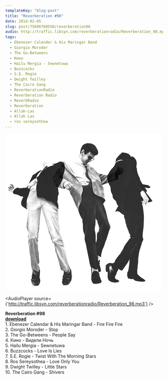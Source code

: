 ```yaml
---
templateKey: "blog-post"
title: "Reverberation #98"
date: 2014-02-05
slug: post/75686760550/reverberation98
audio: http://traffic.libsyn.com/reverberationradio/Reverberation_98.mp3
tags:
  - Ebenezer Calender & His Maringar Band
  - Giorgio Moroder
  - The Go-Betweens
  - Кино
  - Hailu Mergia - Sewnetuwa
  - Buzzcocks
  - S.E. Rogie
  - Dwight Twilley
  - The Cairo Gang
  - ReverberationRadio
  - Reverberation Radio
  - ReverbRadio
  - Reverberation
  - Allah-Las
  - Allah Las
  - ros sereysothea
---
```


![Reverberation #98](../images/e4941dab4a12273e737c80fff3c2ba2946a6550b78a20f6617946be421017bfd.jpg)

<AudioPlayer source={'http://traffic.libsyn.com/reverberationradio/Reverberation_98.mp3'} />

<p><strong>Reverberation #98<br /><a href="http://traffic.libsyn.com/reverberationradio/Reverberation_98.mp3" title="download" target="_blank">download<br /></a></strong>1. Ebenezer Calendar &amp; His Maringar Band - Fire Fire Fire<br />2. Giorgio Moroder - Stop<br />3. The Go-Betweens - People Say<br />4. &#1050;&#1080;&#1085;&#1086; - &#1042;&#1080;&#1076;&#1077;&#1083;&#1080;&nbsp;&#1053;&#1086;&#1095;&#1100;<br />5. Hailu Mergia - Sewnetuwa<br />6. Buzzcocks - Love Is Lies<br />7. S.E. Rogie - Twist With The Morning Stars<br />8. Ros Sereysothea - Love Only You<br />9. Dwight Twilley - Little Stars<br />10. The Cairo Gang - Shivers</p>
